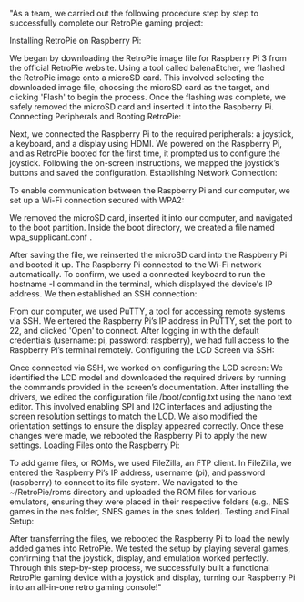 "As a team, we carried out the following procedure step by step to successfully complete our RetroPie gaming project:

Installing RetroPie on Raspberry Pi:

We began by downloading the RetroPie image file for Raspberry Pi 3 from the official RetroPie website.
Using a tool called balenaEtcher, we flashed the RetroPie image onto a microSD card. This involved selecting the downloaded image file, choosing the microSD card as the target, and clicking 'Flash' to begin the process.
Once the flashing was complete, we safely removed the microSD card and inserted it into the Raspberry Pi.
Connecting Peripherals and Booting RetroPie:

Next, we connected the Raspberry Pi to the required peripherals: a joystick, a keyboard, and a display using HDMI.
We powered on the Raspberry Pi, and as RetroPie booted for the first time, it prompted us to configure the joystick. Following the on-screen instructions, we mapped the joystick’s buttons and saved the configuration.
Establishing Network Connection:

To enable communication between the Raspberry Pi and our computer, we set up a Wi-Fi connection secured with WPA2:

We removed the microSD card, inserted it into our computer, and navigated to the boot partition.
Inside the boot directory, we created a file named wpa_supplicant.conf .

After saving the file, we reinserted the microSD card into the Raspberry Pi and booted it up.
The Raspberry Pi connected to the Wi-Fi network automatically. To confirm, we used a connected keyboard to run the hostname -I command in the terminal, which displayed the device's IP address.
We then established an SSH connection:

From our computer, we used PuTTY, a tool for accessing remote systems via SSH.
We entered the Raspberry Pi’s IP address in PuTTY, set the port to 22, and clicked 'Open' to connect.
After logging in with the default credentials (username: pi, password: raspberry), we had full access to the Raspberry Pi’s terminal remotely.
Configuring the LCD Screen via SSH:

Once connected via SSH, we worked on configuring the LCD screen:
We identified the LCD model and downloaded the required drivers by running the commands provided in the screen’s documentation.
After installing the drivers, we edited the configuration file /boot/config.txt using the nano text editor. This involved enabling SPI and I2C interfaces and adjusting the screen resolution settings to match the LCD.
We also modified the orientation settings to ensure the display appeared correctly.
Once these changes were made, we rebooted the Raspberry Pi to apply the new settings.
Loading Files onto the Raspberry Pi:

To add game files, or ROMs, we used FileZilla, an FTP client.
In FileZilla, we entered the Raspberry Pi’s IP address, username (pi), and password (raspberry) to connect to its file system.
We navigated to the ~/RetroPie/roms directory and uploaded the ROM files for various emulators, ensuring they were placed in their respective folders (e.g., NES games in the nes folder, SNES games in the snes folder).
Testing and Final Setup:

After transferring the files, we rebooted the Raspberry Pi to load the newly added games into RetroPie.
We tested the setup by playing several games, confirming that the joystick, display, and emulation worked perfectly.
Through this step-by-step process, we successfully built a functional RetroPie gaming device with a joystick and display, turning our Raspberry Pi into an all-in-one retro gaming console!"
